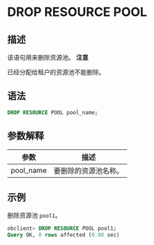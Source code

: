 DROP RESOURCE POOL 
=======================================



描述 
-----------------------

该语句用来删除资源池。
**注意**



已经分配给租户的资源池不能删除。

语法 
-----------------------

```sql
DROP RESOURCE POOL pool_name; 
```



参数解释 
-------------------------



|  **参数**   |   **描述**   |
|-----------|------------|
| pool_name | 要删除的资源池名称。 |



示例 
-----------------------

删除资源池 `pool1`。

```sql
obclient> DROP RESOURCE POOL pool1;
Query OK, 0 rows affected (0.00 sec)
```


